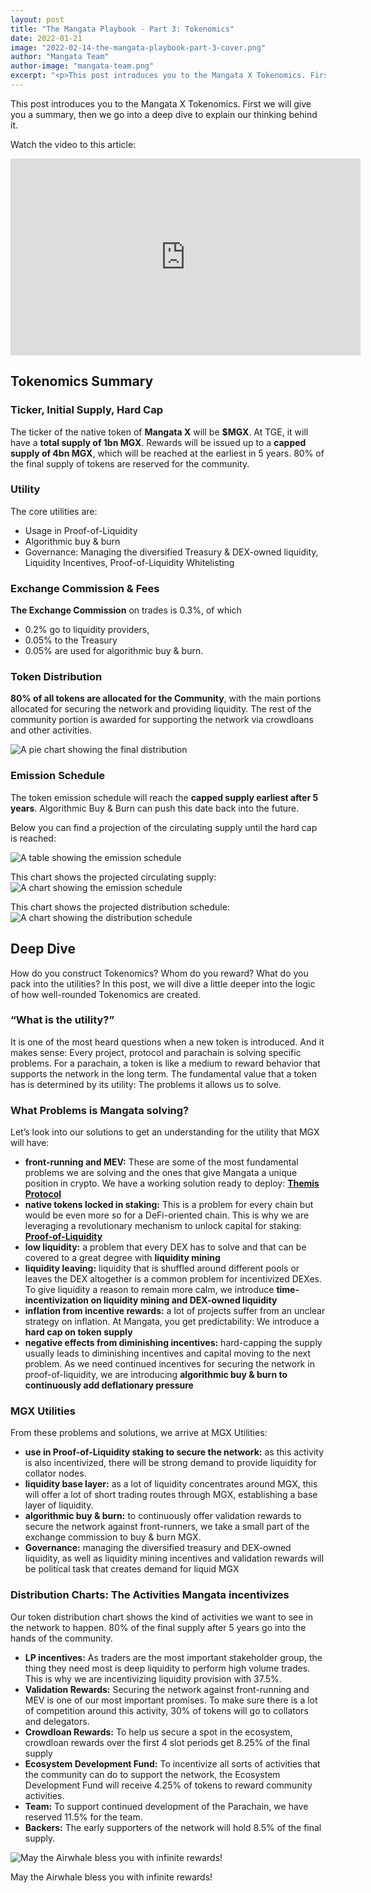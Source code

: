 ```yaml
---
layout: post
title: "The Mangata Playbook - Part 3: Tokenomics"
date: 2022-01-21
image: "2022-02-14-the-mangata-playbook-part-3-cover.png"
author: "Mangata Team"
author-image: "mangata-team.png"
excerpt: "<p>This post introduces you to the Mangata X Tokenomics. First we will give you a summary, then we go into a deep dive to explain our thinking behind it.</p>"
---
```


This post introduces you to the Mangata X Tokenomics. First we will give you a summary, then we go into a deep dive to explain our thinking behind it.

Watch the video to this article:
<iframe width="560" height="315" src="https://www.youtube.com/embed/kHyF0lyllyg" title="YouTube video player" frameborder="0" allow="accelerometer; autoplay; clipboard-write; encrypted-media; gyroscope; picture-in-picture" allowfullscreen></iframe>

## Tokenomics Summary

### Ticker, Initial Supply, Hard Cap

The ticker of the native token of **Mangata X** will be **$MGX**. At TGE, it will have a **total supply of 1bn MGX**. Rewards will be issued up to a **capped supply of 4bn MGX**, which will be reached at the earliest in 5 years. 80% of the final supply of tokens are reserved for the community.

### Utility

The core utilities are:

- Usage in Proof-of-Liquidity
- Algorithmic buy & burn
- Governance: Managing the diversified Treasury & DEX-owned liquidity, Liquidity Incentives, Proof-of-Liquidity Whitelisting

### Exchange Commission & Fees

**The Exchange Commission** on trades is 0.3%, of which

- 0.2% go to liquidity providers,
- 0.05% to the Treasury
- 0.05% are used for algorithmic buy & burn.

### Token Distribution

**80% of all tokens are allocated for the Community**, with the main portions allocated for securing the network and providing liquidity. The rest of the community portion is awarded for supporting the network via crowdloans and other activities.

![A pie chart showing the final distribution](/assets/posts/2022-02-14-final-distribution.png)

### Emission Schedule

The token emission schedule will reach the **capped supply earliest after 5 years**. Algorithmic Buy & Burn can push this date back into the future. 

Below you can find a projection of the circulating supply until the hard cap is reached:

![A table showing the emission schedule](/assets/posts/2022-02-14-emission-schedule.png)

This chart shows the projected circulating supply:
![A chart showing the emission schedule](/assets/posts/2022-02-14-emission-schedule-chart.png)

This chart shows the projected distribution schedule:
![A chart showing the distribution schedule](/assets/posts/2022-02-14-distribution-schedule.png)

## Deep Dive

How do you construct Tokenomics? Whom do you reward? What do you pack into the utilities? In this post, we will dive a little deeper into the logic of how well-rounded Tokenomics are created.

### “What is the utility?”

It is one of the most heard questions when a new token is introduced. And it makes sense: Every project, protocol and parachain is solving specific problems. For a parachain, a token is like a medium to reward behavior that supports the network in the long term. The fundamental value that a token has is determined by its utility: The problems it allows us to solve.

### What Problems is Mangata solving?

Let’s look into our solutions to get an understanding for the utility that MGX will have:

- **front-running and MEV:** These are some of the most fundamental problems we are solving and the ones that give Mangata a unique position in crypto. We have a working solution ready to deploy: [**Themis Protocol**](https://blog.mangata.finance/blog/2021-10-10-themis-protocol/)
- **native tokens locked in staking:** This is a problem for every chain but would be even more so for a DeFi-oriented chain. This is why we are leveraging a revolutionary mechanism to unlock capital for staking: [**Proof-of-Liquidity**](https://blog.mangata.finance/blog/2021-11-08-proof-of-liquidity/)
- **low liquidity:** a problem that every DEX has to solve and that can be covered to a great degree with **liquidity mining**
- **liquidity leaving:** liquidity that is shuffled around different pools or leaves the DEX altogether is a common problem for incentivized DEXes. To give liquidity a reason to remain more calm, we introduce **time-incentivization on liquidity mining and DEX-owned liquidity**
- **inflation from incentive rewards:** a lot of projects suffer from an unclear strategy on inflation. At Mangata, you get predictability: We introduce a **hard cap on token supply**
- **negative effects from diminishing incentives:** hard-capping the supply usually leads to diminishing incentives and capital moving to the next problem. As we need continued incentives for securing the network in proof-of-liquidity, we are introducing **algorithmic buy & burn to continuously add deflationary pressure**

### MGX Utilities

From these problems and solutions, we arrive at MGX Utilities:

- **use in Proof-of-Liquidity staking to secure the network:** as this activity is also incentivized, there will be strong demand to provide liquidity for collator nodes.
- **liquidity base layer:** as a lot of liquidity concentrates around MGX, this will offer a lot of short trading routes through MGX, establishing a base layer of liquidity.
- **algorithmic buy & burn:** to continuously offer validation rewards to secure the network against front-runners, we take a small part of the exchange commission to buy & burn MGX.
- **Governance:** managing the diversified treasury and DEX-owned liquidity, as well as liquidity mining incentives and validation rewards will be political task that creates demand for liquid MGX

### Distribution Charts: The Activities Mangata incentivizes

Our token distribution chart shows the kind of activities we want to see in the network to happen. 80% of the final supply after 5 years go into the hands of the community.

- **LP incentives:** As traders are the most important stakeholder group, the thing they need most is deep liquidity to perform high volume trades. This is why we are incentivizing liquidity provision with 37.5%.
- **Validation Rewards:** Securing the network against front-running and MEV is one of our most important promises. To make sure there is a lot of competition around this activity, 30% of tokens will go to collators and delegators.
- **Crowdloan Rewards:** To help us secure a spot in the ecosystem, crowdloan rewards over the first 4 slot periods get 8.25% of the final supply
- **Ecosystem Development Fund:** To incentivize all sorts of activities that the community can do to support the network, the Ecosystem Development Fund will receive 4.25% of tokens to reward community activities.
- **Team:** To support continued development of the Parachain, we have reserved 11.5% for the team.
- **Backers:** The early supporters of the network will hold 8.5% of the final supply.


![May the Airwhale bless you with infinite rewards!](/assets/posts/airwhale.jpg)

May the Airwhale bless you with infinite rewards!